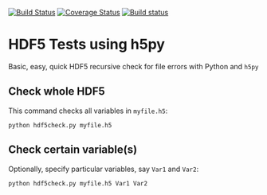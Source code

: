 [![Build Status](https://travis-ci.com/scivision/hdf5-tester.svg?branch=master)](https://travis-ci.com/scivision/hdf5-tester)
[![Coverage Status](https://coveralls.io/repos/github/scivision/hdf5-tester/badge.svg?branch=master)](https://coveralls.io/github/scivision/hdf5-tester?branch=master)
[![Build status](https://ci.appveyor.com/api/projects/status/vfvtqnnyuhm6qeqh?svg=true)](https://ci.appveyor.com/project/scivision/hdf5-tester)


# HDF5 Tests using h5py
Basic, easy, quick HDF5 recursive check for file errors with Python and `h5py`


## Check whole HDF5
This command checks all variables in `myfile.h5`:

    python hdf5check.py myfile.h5
    
## Check certain variable(s)

Optionally, specify particular variables, say `Var1` and `Var2`:

    python hdf5check.py myfile.h5 Var1 Var2

